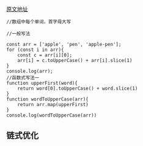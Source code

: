 [原文地址](http://taobaofed.org/blog/2017/03/16/javascript-functional-programing/)

    //数组中每个单词，首字母大写
    
    //一般写法
	
	const arr = ['apple', 'pen', 'apple-pen'];
	for (const i in arr){
		const c = arr[i][0];	
		arr[i] = c.toUpperCase() + arr[i].slice(1)
	}
	console.log(arr);
	//函数式写法一
	function upperFirst(word){
		return word[0].toUpperCase() + word.slice(1)	
	}
	function wordToUpperCase(arr){
		return arr.map(upperFirst)
	}
	console.log(wordToUpperCase(arr))


## 链式优化
